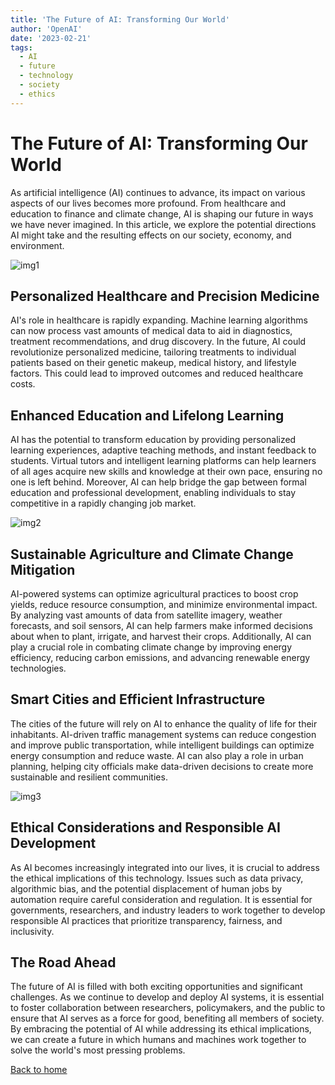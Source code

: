 ```yaml
---
title: 'The Future of AI: Transforming Our World'
author: 'OpenAI'
date: '2023-02-21'
tags:
  - AI
  - future
  - technology
  - society
  - ethics
---
```


# The Future of AI: Transforming Our World

As artificial intelligence (AI) continues to advance, its impact on various aspects of our lives becomes more profound. From healthcare and education to finance and climate change, AI is shaping our future in ways we have never imagined. In this article, we explore the potential directions AI might take and the resulting effects on our society, economy, and environment.

![img1](https://www.simplilearn.com/ice9/free_resources_article_thumb/Future_Of_Artificial_Intelligence.jpg)

## Personalized Healthcare and Precision Medicine

AI's role in healthcare is rapidly expanding. Machine learning algorithms can now process vast amounts of medical data to aid in diagnostics, treatment recommendations, and drug discovery. In the future, AI could revolutionize personalized medicine, tailoring treatments to individual patients based on their genetic makeup, medical history, and lifestyle factors. This could lead to improved outcomes and reduced healthcare costs.

## Enhanced Education and Lifelong Learning

AI has the potential to transform education by providing personalized learning experiences, adaptive teaching methods, and instant feedback to students. Virtual tutors and intelligent learning platforms can help learners of all ages acquire new skills and knowledge at their own pace, ensuring no one is left behind. Moreover, AI can help bridge the gap between formal education and professional development, enabling individuals to stay competitive in a rapidly changing job market.

![img2](https://imageio.forbes.com/specials-images/imageserve/603c0d52695f2a07f37ff642/A-man-look-thoughtfully-to-the-side--interspersed-with-graphics-representing/960x0.jpg?format=jpg&width=960)

## Sustainable Agriculture and Climate Change Mitigation

AI-powered systems can optimize agricultural practices to boost crop yields, reduce resource consumption, and minimize environmental impact. By analyzing vast amounts of data from satellite imagery, weather forecasts, and soil sensors, AI can help farmers make informed decisions about when to plant, irrigate, and harvest their crops. Additionally, AI can play a crucial role in combating climate change by improving energy efficiency, reducing carbon emissions, and advancing renewable energy technologies.

## Smart Cities and Efficient Infrastructure

The cities of the future will rely on AI to enhance the quality of life for their inhabitants. AI-driven traffic management systems can reduce congestion and improve public transportation, while intelligent buildings can optimize energy consumption and reduce waste. AI can also play a role in urban planning, helping city officials make data-driven decisions to create more sustainable and resilient communities.

![img3](https://bernardmarr.com/wp-content/uploads/2021/12/Future-Developments-of-AI.jpg)

## Ethical Considerations and Responsible AI Development

As AI becomes increasingly integrated into our lives, it is crucial to address the ethical implications of this technology. Issues such as data privacy, algorithmic bias, and the potential displacement of human jobs by automation require careful consideration and regulation. It is essential for governments, researchers, and industry leaders to work together to develop responsible AI practices that prioritize transparency, fairness, and inclusivity.

## The Road Ahead

The future of AI is filled with both exciting opportunities and significant challenges. As we continue to develop and deploy AI systems, it is essential to foster collaboration between researchers, policymakers, and the public to ensure that AI serves as a force for good, benefiting all members of society. By embracing the potential of AI while addressing its ethical implications, we can create a future in which humans and machines work together to solve the world's most pressing problems.

[Back to home](/)